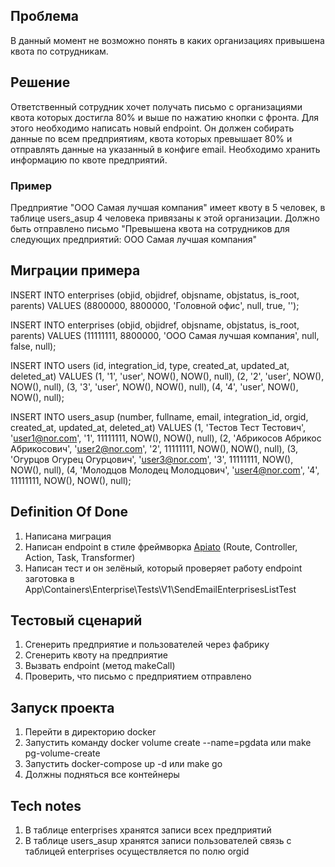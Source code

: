 ## Проблема
В данный момент не возможно понять в каких организациях привышена квота по сотрудникам. 

## Решение
Ответственный сотрудник хочет получать письмо с организациями квота которых достигла 80% и выше по нажатию кнопки c фронта. Для этого необходимо написать новый endpoint. Он должен собирать данные по всем предприятиям, квота которых превышает 80% и отправлять данные на указанный в конфиге email. Необходимо хранить информацию по квоте предприятий.

### Пример 
Предприятие "ООО Самая лучшая компания" имеет квоту в 5 человек, в таблице users_asup 4 человека привязаны к этой организации. Должно быть отправлено письмо 
"Превышена квота на сотрудников для следующих предприятий:
ООО Самая лучшая компания"

## Миграции примера
INSERT INTO enterprises (objid, objidref, objsname, objstatus, is_root, parents) VALUES (8800000, 8800000, 'Головной офис', null, true, '');

INSERT INTO enterprises (objid, objidref, objsname, objstatus, is_root, parents) VALUES (11111111, 8800000, 'ООО Самая лучшая компания', null, false, null);

INSERT INTO users (id, integration_id, type, created_at, updated_at, deleted_at) VALUES (1, '1', 'user', NOW(), NOW(), null), (2, '2', 'user', NOW(), NOW(), null), (3, '3', 'user', NOW(), NOW(), null), (4, '4', 'user', NOW(), NOW(), null);

INSERT INTO users_asup (number, fullname, email, integration_id, orgid, created_at, updated_at, deleted_at) VALUES (1, 'Тестов Тест Тестович', 'user1@nor.com', '1', 11111111, NOW(), NOW(), null), (2, 'Абрикосов Абрикос Абрикосович', 'user2@nor.com', '2', 11111111, NOW(), NOW(), null), (3, 'Огурцов Огурец Огурцович', 'user3@nor.com', '3', 11111111, NOW(), NOW(), null), (4, 'Молодцов Молодец Молодцович', 'user4@nor.com', '4', 11111111, NOW(), NOW(), null);

## Definition Of Done
1. Написана миграция
2. Написан endpoint в стиле фреймворка [Apiato](https://apiato.io/) (Route, Controller, Action, Task, Transformer)
3. Написан тест и он зелёный, который проверяет работу endpoint заготовка в App\Containers\Enterprise\Tests\V1\SendEmailEnterprisesListTest

## Тестовый сценарий
1. Сгенерить предприятие и пользователей через фабрику
2. Сгенерить квоту на предприятие
3. Вызвать endpoint (метод makeCall)
4. Проверить, что письмо с предприятием отправлено

## Запуск проекта
1. Перейти в директорию docker
2. Запустить команду docker volume create --name=pgdata или make pg-volume-create
3. Запустить docker-compose up -d или make go
4. Должны подняться все контейнеры

## Tech notes
1. В таблице enterprises хранятся записи всех предприятий
2. В таблице users_asup хранятся записи пользователей связь с таблицей enterprises осуществляется по полю orgid